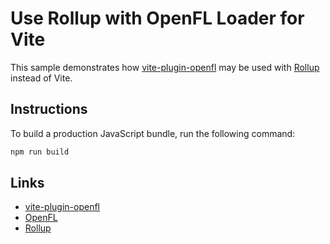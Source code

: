 # Use Rollup with OpenFL Loader for Vite

This sample demonstrates how [vite-plugin-openfl](https://github.com/feathersui/vite-plugin-openfl) may be used with [Rollup](https://rollupjs.org/) instead of Vite.

## Instructions

To build a production JavaScript bundle, run the following command:

```sh
npm run build
```

## Links

- [vite-plugin-openfl](https://github.com/feathersui/vite-plugin-openfl)
- [OpenFL](https://openfl.org)
- [Rollup](https://rollupjs.org/)
